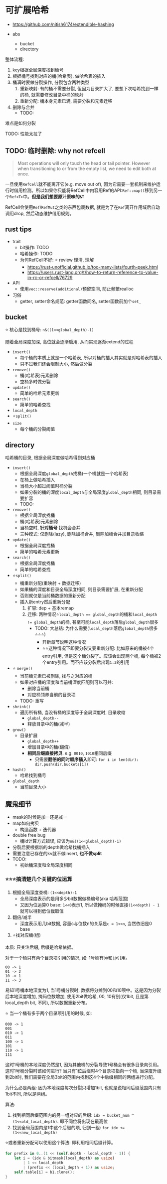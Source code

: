 # 可扩展哈希

- https://github.com/nitish6174/extendible-hashing

- abs
    * bucket
    * directory

整体流程:

1. key根据全局深度找到桶号
2. 根据桶号找到对应的桶(哈希表), 做哈希表的插入
3. 桶满时要做分裂操作, 分裂包含两种类型
    1. 重新映射: 有的桶不需要分裂, 但因为目录扩大了, 要想下次哈希找到一样的桶, 就需要修改目录中桶的映射
    2. 重新分配: 桶本身元素已满, 需要分裂和元素迁移
4. 删除与合并
    - TODO:


难点是如何分裂

TODO: 性能太拉了

## TODO: 临时删除: why not refcell

> Most operations will only touch the head or tail pointer. However when transitioning to or from the empty list, we need to edit both at once.

一旦使用`RefCell`就不能离开它(e.g. move out of), 因为它需要一套机制来维护运行时借用检测。所以如果你只能将RefCell中内容用Ref的API:`Ref::map()`移到另一个`Ref<T>`中。**但是我们想要原汁原味的`&T`**

RefCell会使用`Ref`/`RefMut`之类的东西包裹数据, 就是为了在`Ref`离开作用域后自动调用drop, 然后动态维护借用规则。



## rust tips

- trait
    * bit操作: TODO
    * 哈希操作: TODO
    * 为何RefCell不好: ⭐ review 理清, 理解
        + https://rust-unofficial.github.io/too-many-lists/fourth-peek.html
        + https://users.rust-lang.org/t/how-to-return-reference-to-value-in-rc-or-refcell/76729
- API
    * 使用`vec::reserve(additional)`预留空间, 防止频繁realloc
- 习俗
    * getter, setter命名规范: getter函数同名, setter函数前加个`set_`


## bucket

⭐ 核心是找到桶号: `n&((1<<global_depth)-1)`

随着全局深度加深, 高位就会逐渐启用, 从而实现逐渐extend的过程

- `insert()`
    * 每个桶的本质上就是一个哈希表, 所以对桶的插入其实就是对哈希表的插入
    * 只不过我们还会限制大小, 然后做分裂
- `remove()`
    * 桶(哈希表)元素删除
    * 空桶多时做分裂
- `update()`
    * 简单的哈希元素更新
- `search()`
    * 简单的哈希查找
- `local_depth`
- ⭐`split()`
- `size`
    * 每个桶的分裂阈值

## directory

哈希桶的目录, 根据全局深度做哈希得到对应桶

- `insert()`
    * 根据全局深度`global_depth`找桶(一个桶就是一个哈希表)
    * 在桶上做哈希插入
    * 当桶大小超过阈值时桶分裂
    * 如果分裂的桶的深度`local_depth`与全局深度`global_depth`相同, 则目录需要扩容
    * TODO:
- `remove()`
    * 根据全局深度找桶
    * 桶(哈希表)元素删除
    * 当桶空时, **针对桶号** 找机会合并
    * 三种模式: 仅删除(lazy), 删除加桶合并, 删除加桶合并加目录收缩
- `update()`
    * 根据全局深度找桶
    * 简单的哈希元素更新
- `search()`
    * 根据全局深度找桶
    * 简单的哈希查找
- ⭐`split()`
    * 桶重新分配(重映射 + 数据迁移)
    * 如果桶的深度和目录全局深度相同, 则目录需要扩展, 在重新分配
    * 否则就仅是当前桶数据的重新分配
    * 插入新entry然后重新分配
        1. 扩容: dep + 基本remap
        2. 迁移: 两种情况⭐`local_depth == global_depth`的桶和`local_depth != global_depth`的桶, 甚至可能`local_depth`落后`global_depth`很多
            - TODO: 大总结: 为什么需要(`local_depth`落后`global_depth`很多⭐⭐⭐)
                * 开新章节说明这种情况
                * ⭐⭐这种情况下即要分裂又要重新分配: 比如原来的桶被4个entry引用, 但是这个桶分裂了。应该会出现两个桶, 每个桶被2个entry引用。而不应该分裂后出现`1:3`的引用
- ⭐ `merge()`
    * 当前桶元素已被删除, 找与之对应的桶
    * 如果对应桶的深度和当前桶深度匹配则可以可并:
        + 删除当前桶
        + 对应桶领养当前的目录项
    * TODO: 重写
- `shrink()`
    * 遍历所有桶, 当没有桶的深度等于全局深度时, 目录收缩
        + `global_depth--`
        + 释放目录中的桶(减半)
- `grow()`
    * 目录扩展
        + `global_depth++`
        + 增加目录中的桶(翻倍)
        + **相同后缀直接拷贝**. e.g. `0010`, `1010`相同后缀
            + 只需要**翻倍的同时顺序插入**即可: `for i in len(dir): dir.push(dir.buckets[i])`
- `hash()`
    * 哈希找到桶号
- `global_depth`
    * 当前目录大小


## 魔鬼细节

- mask的时候是加一还是减一
- map如何拷贝
    * 构造函数 + 迭代器
- double free bug
    * 桶id计算方式错误, 应该为`n&((1<<global_depth)-1)`
- 分裂后要根据新的depth做哈希找桶插入
- 需要注意已存在的kv就不做insert, **也不做split**
- TODO:
    * 初始桶深度和全局深度相同


### ⭐⭐⭐搞清楚几个关键的位运算

1. 根据全局深度查桶: `(1<<depth)-1`
    - 全局深度表示的是用多少bit数据做桶编号(aka 哈希范围)
    - 又因为位运算0 base: `1<<0`表示1, 所以做掩码的时候直接`(1<<depth) - 1`就可以得到低位截取值
2. 翻倍/减半
    - 深度表示用几bit数据, 容量c与位数n的关系是`c = 1<<n`, 当然依旧是0 base
3. ⭐找对应桶(组)

本质: 只关注后缀, 后缀是哈希依据。

对于一个桶只有两个目录项引用的情况, 如: 1号桶有`00`和`10`引用。

```
00 -> 1
01 -> 2
10 -> 1
11 -> 3
```

易知1号桶本地深度为1, 当1号桶分裂时, 数据将分摊到00和10项中。这是因为分裂后本地深度增加, 掩码位数增加, 使用2bit做哈希, 00, 10有别(仅1bit, 且是第local_depth bit, 不同), 所以数据重新分布。

⭐ 当一个桶有多于两个目录项引用的时候, 如:

```
000 -> 1
001
010 -> 1
011
100 -> 1
101
110 -> 1
111
```

这时1号桶的本地深度仍然是1, 因为其他桶的分裂导致1号桶会有很多目录向引用。这时1号桶分裂时该如何进行? 当只有1位后缀时4个目录项指向一个桶, 当深度升级到2bit时, 我们需要在全局3bit的范围内找到这4个中后缀相同的两组进行分配。

为什么必是两组: 因为本地深度每次分裂只增加1bit, 也就是说相同后缀范围内只有1bit不同, 所以是两组。

算法: 

1. 找到相同后缀范围内的另一组对应的后缀: `idx = bucket_num ^ (1<<old_local_depth)`. 即不同位将出现在最高位
2. 找到全局范围内是1中这个后缀的项, 归到一组: `for idx += (1<<new_local_depth)`

⭐或者重新分配可以使用这个算法: 即利用相同后缀计算。

```rust
for prefix in 0..(1 << (self.depth - local_depth - 1)) {
    let i = (idx & bitmask(local_depth) as usize)
        | 1 << local_depth
        | (prefix << (local_depth + 1)) as usize;
    self.table[i] = b1.clone();
}
```




